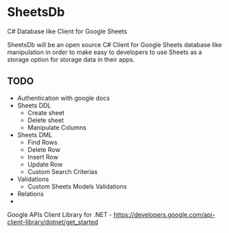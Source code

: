 SheetsDb
========

C# Database like Client for Google Sheets

SheetsDb will be an open source C# Client for Google Sheets database like manipulation in order to make easy to developers to use Sheets as a storage option for storage data in their apps.

## TODO

* Authentication with google docs
* Sheets DDL
  * Create sheet
  * Delete sheet
  * Manipulate Columns
* Sheets DML
  * Find Rows
  * Delete Row
  * Insert Row
  * Update Row
  * Custom Search Criterias
* Validations
  * Custom Sheets Models Validations
*  Relations
*  


Google APIs Client Library for .NET - https://developers.google.com/api-client-library/dotnet/get_started

